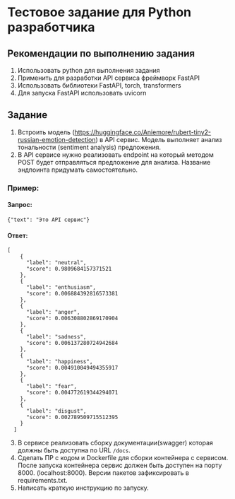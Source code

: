 # Тестовое задание для Python разработчика
## Рекомендации по выполнению задания
1. Использовать python для выполнения задания
2. Применить для разработки API сервиса фреймворк FastAPI
4. Использовать библиотеки FastAPI, torch, transformers
5. Для запуска FastAPI использовать uvicorn

## Задание
1. Встроить модель (https://huggingface.co/Aniemore/rubert-tiny2-russian-emotion-detection) в API сервис. Модель выполняет анализ тональности (sentiment analysis) предложения.
2. В API сервисе нужно реализовать endpoint на который методом POST будет отправляться предложение для анализа. Название эндпоинта придумать самостоятельно.
 ### Пример:
 #### Запрос:
````
{"text": "Это API сервис"}
````
 #### Ответ: 
````
[
    {
      "label": "neutral",
      "score": 0.9809684157371521
    },
    {
      "label": "enthusiasm",
      "score": 0.006884392816573381
    },
    {
      "label": "anger",
      "score": 0.006308802869170904
    },
    {
      "label": "sadness",
      "score": 0.006137280724942684
    },
    {
      "label": "happiness",
      "score": 0.004910049494355917
    },
    {
      "label": "fear",
      "score": 0.004772619344294071
    },
    {
      "label": "disgust",
      "score": 0.002789509715512395
    }
  ]
  ````
3. В сервисе реализовать сборку документации(swagger) которая должны быть доступна по URL `/docs`. 
4. Сделать ПР с кодом и Dockerfile для сборки контейнера с сервисом. После запуска контейнера сервис должен быть доступен на порту 8000. (localhost:8000). Версии пакетов зафиксировать в requirements.txt.
5. Написать краткую инструкцию по запуску.
